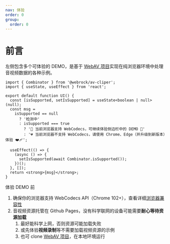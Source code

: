 ```yaml
---
nav: 体验
order: 0
group:
  order: 0
---
```


# 前言

左侧包含多个可体验的 DEMO，是基于 [WebAV 项目][2]实现在纯浏览器环境中处理音视频数据的各种示例。

```tsx
import { Combinator } from '@webrock/av-cliper';
import { useState, useEffect } from 'react';

export default function UI() {
  const [isSupported, setIsSupported] = useState<boolean | null>(null);
  const msg =
    isSupported == null
      ? '检测中'
      : isSupported === true
        ? '🎉 当前浏览器支持 WebCodecs，可继续体验侧边栏中的 DEMO 🎉'
        : '💔 当前浏览器不支持 WebCodecs，请使用 Chrome、Edge（并升级到新版本）体验 ❤️‍🩹';

  useEffect(() => {
    (async () => {
      setIsSupported(await Combinator.isSupported());
    })();
  }, []);
  return <strong>{msg}</strong>;
}
```

体验 DEMO 前

1. 确保你的浏览器支持 WebCodecs API（Chrome 102+），查看详细[浏览器兼容性][1]
2. 音视频资源托管在 Github Pages，没有科学联网的设备可能需要**耐心等待资源加载**
   1. 最好能科学上网，否则资源可能加载失败
   2. 或先体验**视频录制**等不需要加载视频资源的示例
   3. 也可 clone [WebAV 项目][2]，在本地环境运行

[1]: https://caniuse.com/?search=WebCodecs
[2]: https://github.com/WebAV-Tech/WebAV
